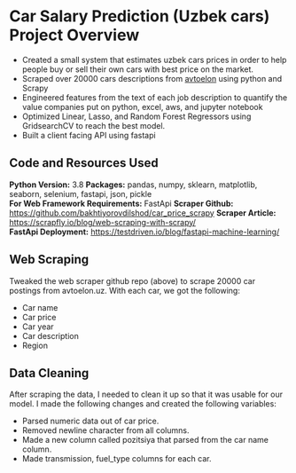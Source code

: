 # Car Salary Prediction (Uzbek cars) Project Overview
* Created a small system that estimates uzbek cars prices in order to help people buy or sell their own cars with best price on the market.
* Scraped over 20000 cars descriptions from [avtoelon](https://avtoelon.uz/uz/) using python and Scrapy
* Engineered features from the text of each job description to quantify the value companies put on python, excel, aws, and jupyter notebook
* Optimized Linear, Lasso, and Random Forest Regressors using GridsearchCV to reach the best model.
* Built a client facing API using fastapi

## Code and Resources Used 
**Python Version:** 3.8
**Packages:** pandas, numpy, sklearn, matplotlib, seaborn, selenium, fastapi, json, pickle  
**For Web Framework Requirements:** FastApi 
**Scraper Github:** https://github.com/bakhtiyorovdilshod/car_price_scrapy 
**Scraper Article:** https://scrapfly.io/blog/web-scraping-with-scrapy/  
**FastApi Deployment:** https://testdriven.io/blog/fastapi-machine-learning/

## Web Scraping
Tweaked the web scraper github repo (above) to scrape 20000 car postings from avtoelon.uz. With each car, we got the following:
*	Car name
*	Car price
*	Car year
*	Car description
*	Region


## Data Cleaning
After scraping the data, I needed to clean it up so that it was usable for our model. I made the following changes and created the following variables:

*	Parsed numeric data out of car price.
*   Removed newline character from all columns.
*   Made a new column called pozitsiya that parsed from the car name column.
*   Made transmission, fuel_type columns for each car.
